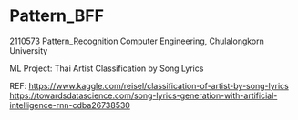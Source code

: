# Pattern_BFF
 
2110573 Pattern_Recognition
Computer Engineering, Chulalongkorn University

ML Project: Thai Artist Classification by Song Lyrics

REF:
https://www.kaggle.com/reisel/classification-of-artist-by-song-lyrics
https://towardsdatascience.com/song-lyrics-generation-with-artificial-intelligence-rnn-cdba26738530
